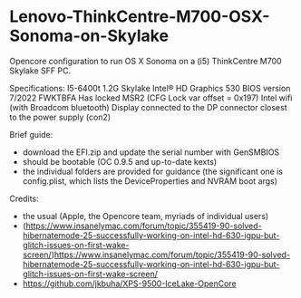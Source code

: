 # Lenovo-ThinkCentre-M700-OSX-Sonoma-on-Skylake
Opencore configuration to run OS X Sonoma on a (i5) ThinkCentre M700 Skylake SFF PC.

Specifications:
I5-6400t 1.2G Skylake
Intel® HD Graphics 530
BIOS version 7/2022 FWKTBFA 
Has locked MSR2 (CFG Lock var offset = 0x197)
Intel wifi (with Broadcom bluetooth)
Display connected to the DP connector closest to the power supply (con2)

Brief guide:
- download the EFI.zip and update the serial number with GenSMBIOS
- should be bootable (OC 0.9.5 and up-to-date kexts)
- the individual folders are provided for guidance (the significant one is config.plist, which lists the DeviceProperties and NVRAM boot args)



Credits:
- the usual (Apple, the Opencore team, myriads of individual users)
- (https://www.insanelymac.com/forum/topic/355419-90-solved-hibernatemode-25-successfully-working-on-intel-hd-630-igpu-but-glitch-issues-on-first-wake-screen/)https://www.insanelymac.com/forum/topic/355419-90-solved-hibernatemode-25-successfully-working-on-intel-hd-630-igpu-but-glitch-issues-on-first-wake-screen/
- https://github.com/jkbuha/XPS-9500-IceLake-OpenCore

